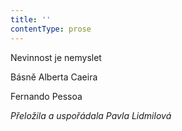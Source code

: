 ```yaml
---
title: ''
contentType: prose
---
```


Nevinnost je nemyslet

Básně Alberta Caeira

Fernando Pessoa

_Přeložila a uspořádala Pavla Lidmilová_
